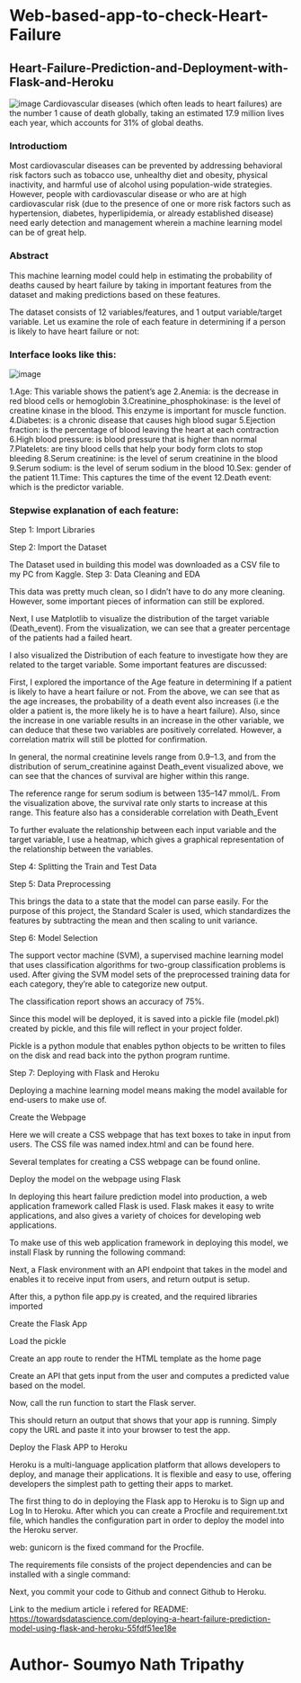 # Web-based-app-to-check-Heart-Failure
## Heart-Failure-Prediction-and-Deployment-with-Flask-and-Heroku

![image](https://user-images.githubusercontent.com/85414445/185736615-94df6113-3863-4581-80f2-d9371cfc106f.png)
Cardiovascular diseases (which often leads to heart failures) are the number 1 cause of death globally, taking an estimated 17.9 million lives each year, which accounts for 31% of global deaths.

### Introductiom
Most cardiovascular diseases can be prevented by addressing behavioral risk factors such as tobacco use, unhealthy diet and obesity, physical inactivity, and harmful use of alcohol using population-wide strategies. However, people with cardiovascular disease or who are at high cardiovascular risk (due to the presence of one or more risk factors such as hypertension, diabetes, hyperlipidemia, or already established disease) need early detection and management wherein a machine learning model can be of great help.

### Abstract
This machine learning model could help in estimating the probability of deaths caused by heart failure by taking in important features from the dataset and making predictions based on these features.

The dataset consists of 12 variables/features, and 1 output variable/target variable. Let us examine the role of each feature in determining if a person is likely to have heart failure or not:

### Interface looks like this:
![image](https://user-images.githubusercontent.com/85414445/216848472-3ebaa128-c897-445b-9af0-61532c1c131e.png)


1.Age: This variable shows the patient’s age
2.Anemia: is the decrease in red blood cells or hemoglobin
3.Creatinine_phosphokinase: is the level of creatine kinase in the blood. This enzyme is important for muscle function.
4.Diabetes: is a chronic disease that causes high blood sugar
5.Ejection fraction: is the percentage of blood leaving the heart at each contraction
6.High blood pressure: is blood pressure that is higher than normal
7.Platelets: are tiny blood cells that help your body form clots to stop bleeding
8.Serum creatinine: is the level of serum creatinine in the blood
9.Serum sodium: is the level of serum sodium in the blood
10.Sex: gender of the patient
11.Time: This captures the time of the event
12.Death event: which is the predictor variable.

### Stepwise explanation of each feature:

Step 1: Import Libraries


Step 2: Import the Dataset

The Dataset used in building this model was downloaded as a CSV file to my PC from Kaggle.
Step 3: Data Cleaning and EDA

This data was pretty much clean, so I didn’t have to do any more cleaning. However, some important pieces of information can still be explored.


Next, I use Matplotlib to visualize the distribution of the target variable (Death_event). From the visualization, we can see that a greater percentage of the patients had a failed heart.


I also visualized the Distribution of each feature to investigate how they are related to the target variable. Some important features are discussed:


First, I explored the importance of the Age feature in determining If a patient is likely to have a heart failure or not. From the above, we can see that as the age increases, the probability of a death event also increases (i.e the older a patient is, the more likely he is to have a heart failure). Also, since the increase in one variable results in an increase in the other variable, we can deduce that these two variables are positively correlated. However, a correlation matrix will still be plotted for confirmation.


In general, the normal creatinine levels range from 0.9–1.3, and from the distribution of serum_creatinine against Death_event visualized above, we can see that the chances of survival are higher within this range.


The reference range for serum sodium is between 135–147 mmol/L. From the visualization above, the survival rate only starts to increase at this range. This feature also has a considerable correlation with Death_Event

To further evaluate the relationship between each input variable and the target variable, I use a heatmap, which gives a graphical representation of the relationship between the variables.


Step 4: Splitting the Train and Test Data


Step 5: Data Preprocessing

This brings the data to a state that the model can parse easily. For the purpose of this project, the Standard Scaler is used, which standardizes the features by subtracting the mean and then scaling to unit variance.


Step 6: Model Selection

The support vector machine (SVM), a supervised machine learning model that uses classification algorithms for two-group classification problems is used. After giving the SVM model sets of the preprocessed training data for each category, they’re able to categorize new output.


The classification report shows an accuracy of 75%.

Since this model will be deployed, it is saved into a pickle file (model.pkl) created by pickle, and this file will reflect in your project folder.

Pickle is a python module that enables python objects to be written to files on the disk and read back into the python program runtime.


Step 7: Deploying with Flask and Heroku

Deploying a machine learning model means making the model available for end-users to make use of.

Create the Webpage

Here we will create a CSS webpage that has text boxes to take in input from users. The CSS file was named index.html and can be found here.

Several templates for creating a CSS webpage can be found online.

Deploy the model on the webpage using Flask

In deploying this heart failure prediction model into production, a web application framework called Flask is used. Flask makes it easy to write applications, and also gives a variety of choices for developing web applications.

To make use of this web application framework in deploying this model, we install Flask by running the following command:


Next, a Flask environment with an API endpoint that takes in the model and enables it to receive input from users, and return output is setup.

After this, a python file app.py is created, and the required libraries imported


Create the Flask App


Load the pickle


Create an app route to render the HTML template as the home page


Create an API that gets input from the user and computes a predicted value based on the model.


Now, call the run function to start the Flask server.


This should return an output that shows that your app is running. Simply copy the URL and paste it into your browser to test the app.

Deploy the Flask APP to Heroku

Heroku is a multi-language application platform that allows developers to deploy, and manage their applications. It is flexible and easy to use, offering developers the simplest path to getting their apps to market.

The first thing to do in deploying the Flask app to Heroku is to Sign up and Log In to Heroku. After which you can create a Procfile and requirement.txt file, which handles the configuration part in order to deploy the model into the Heroku server.

web: gunicorn is the fixed command for the Procfile.


The requirements file consists of the project dependencies and can be installed with a single command:


Next, you commit your code to Github and connect Github to Heroku.



Link to the medium article i refered for README: https://towardsdatascience.com/deploying-a-heart-failure-prediction-model-using-flask-and-heroku-55fdf51ee18e










# Author- Soumyo Nath Tripathy
